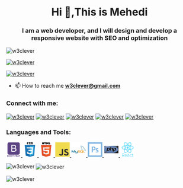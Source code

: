 <h1 align="center">Hi 👋,This is Mehedi</h1>
<h3 align="center">I am a web developer, and I will design and develop a responsive website with SEO and optimization</h3>

<p align="left"> <img src="https://komarev.com/ghpvc/?username=w3clever&label=Profile%20views&color=0e75b6&style=flat" alt="w3clever" /> </p>

<p align="left"> <a href="https://github.com/ryo-ma/github-profile-trophy"><img src="https://github-profile-trophy.vercel.app/?username=w3clever" alt="w3clever" /></a> </p>

<p align="left"> <a href="https://twitter.com/w3clever" target="blank"><img src="https://img.shields.io/twitter/follow/w3clever?logo=twitter&style=for-the-badge" alt="w3clever" /></a> </p>

- 📫 How to reach me **w3clever@gmail.com**

<h3 align="left">Connect with me:</h3>
<p align="left">
<a href="https://twitter.com/w3clever" target="blank"><img align="center" src="https://raw.githubusercontent.com/rahuldkjain/github-profile-readme-generator/master/src/images/icons/Social/twitter.svg" alt="w3clever" height="30" width="40" /></a>
<a href="https://linkedin.com/in/w3clever" target="blank"><img align="center" src="https://raw.githubusercontent.com/rahuldkjain/github-profile-readme-generator/master/src/images/icons/Social/linked-in-alt.svg" alt="w3clever" height="30" width="40" /></a>
<a href="https://fb.com/w3clever" target="blank"><img align="center" src="https://raw.githubusercontent.com/rahuldkjain/github-profile-readme-generator/master/src/images/icons/Social/facebook.svg" alt="w3clever" height="30" width="40" /></a>
<a href="https://instagram.com/w3clever" target="blank"><img align="center" src="https://raw.githubusercontent.com/rahuldkjain/github-profile-readme-generator/master/src/images/icons/Social/instagram.svg" alt="w3clever" height="30" width="40" /></a>
<a href="https://www.youtube.com/c/w3clever" target="blank"><img align="center" src="https://raw.githubusercontent.com/rahuldkjain/github-profile-readme-generator/master/src/images/icons/Social/youtube.svg" alt="w3clever" height="30" width="40" /></a>
</p>

<h3 align="left">Languages and Tools:</h3>
<p align="left"> <a href="https://getbootstrap.com" target="_blank" rel="noreferrer"> <img src="https://raw.githubusercontent.com/devicons/devicon/master/icons/bootstrap/bootstrap-plain-wordmark.svg" alt="bootstrap" width="40" height="40"/> </a> <a href="https://www.w3schools.com/css/" target="_blank" rel="noreferrer"> <img src="https://raw.githubusercontent.com/devicons/devicon/master/icons/css3/css3-original-wordmark.svg" alt="css3" width="40" height="40"/> </a> <a href="https://www.w3.org/html/" target="_blank" rel="noreferrer"> <img src="https://raw.githubusercontent.com/devicons/devicon/master/icons/html5/html5-original-wordmark.svg" alt="html5" width="40" height="40"/> </a> <a href="https://developer.mozilla.org/en-US/docs/Web/JavaScript" target="_blank" rel="noreferrer"> <img src="https://raw.githubusercontent.com/devicons/devicon/master/icons/javascript/javascript-original.svg" alt="javascript" width="40" height="40"/> </a> <a href="https://www.mysql.com/" target="_blank" rel="noreferrer"> <img src="https://raw.githubusercontent.com/devicons/devicon/master/icons/mysql/mysql-original-wordmark.svg" alt="mysql" width="40" height="40"/> </a> <a href="https://www.photoshop.com/en" target="_blank" rel="noreferrer"> <img src="https://raw.githubusercontent.com/devicons/devicon/master/icons/photoshop/photoshop-line.svg" alt="photoshop" width="40" height="40"/> </a> <a href="https://www.php.net" target="_blank" rel="noreferrer"> <img src="https://raw.githubusercontent.com/devicons/devicon/master/icons/php/php-original.svg" alt="php" width="40" height="40"/> </a> <a href="https://reactjs.org/" target="_blank" rel="noreferrer"> <img src="https://raw.githubusercontent.com/devicons/devicon/master/icons/react/react-original-wordmark.svg" alt="react" width="40" height="40"/> </a> </p>

<p><img align="left" src="https://github-readme-stats.vercel.app/api/top-langs?username=w3clever&show_icons=true&locale=en&layout=compact" alt="w3clever" /></p>

<p>&nbsp;<img align="center" src="https://github-readme-stats.vercel.app/api?username=w3clever&show_icons=true&locale=en" alt="w3clever" /></p>

<p><img align="center" src="https://github-readme-streak-stats.herokuapp.com/?user=w3clever&" alt="w3clever" /></p>

